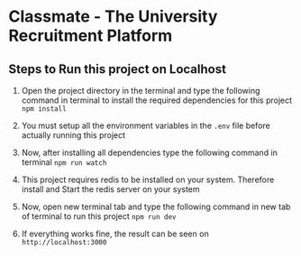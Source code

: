 # Classmate - The University Recruitment Platform

## Steps to Run this project on Localhost

1. Open the project directory in the terminal and type the following command in terminal to install the required dependencies for this project
`npm install`

2. You must setup all the environment variables in the `.env` file before actually running this project

2. Now, after installing all dependencies type the following command in terminal
`npm run watch`

3. This project requires redis to be installed on your system. Therefore install and Start the redis server on your system

4. Now, open new terminal tab and type the following command in new tab of terminal to run this project
`npm run dev`

5. If everything works fine, the result can be seen on
`http://localhost:3000`
